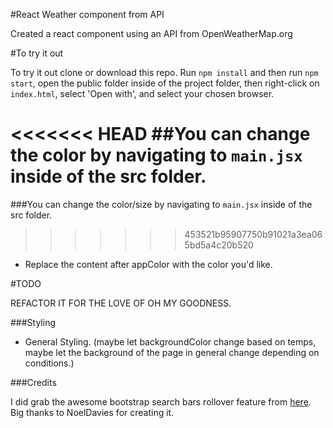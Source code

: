 #React Weather component from API

Created a react component using an API from OpenWeatherMap.org

#To try it out

To try it out clone or download this repo. Run `npm install` and then run `npm start`, open the public folder inside of the project folder, then right-click on `index.html`, select 'Open with', and select your chosen browser.

<<<<<<< HEAD
##You can change the color by navigating to `main.jsx` inside of the src folder.
=======
###You can change the color/size by navigating to `main.jsx` inside of the src folder.
>>>>>>> 453521b95907750b91021a3ea065bd5a4c20b520

- Replace the content after appColor with the color you'd like.


#TODO

REFACTOR IT FOR THE LOVE OF OH MY GOODNESS.

###Styling
- General Styling. (maybe let backgroundColor change based on temps, maybe let the background of the page in general change depending on conditions.)



###Credits

I did grab the awesome bootstrap search bars rollover feature from [here](http://bootsnipp.com/snippets/featured/expanding-search-button-in-css). Big thanks to NoelDavies for creating it.
